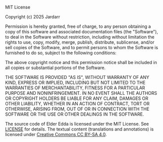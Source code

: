 MIT License

Copyright (c) 2025 Jardarr

Permission is hereby granted, free of charge, to any person obtaining a copy of this software and associated documentation files (the "Software"), to deal in the Software without restriction, including without limitation the rights to use, copy, modify, merge, publish, distribute, sublicense, and/or sell copies of the Software, and to permit persons to whom the Software is furnished to do so, subject to the following conditions:

The above copyright notice and this permission notice shall be included in all copies or substantial portions of the Software.

THE SOFTWARE IS PROVIDED "AS IS", WITHOUT WARRANTY OF ANY KIND, EXPRESS OR IMPLIED, INCLUDING BUT NOT LIMITED TO THE WARRANTIES OF MERCHANTABILITY, FITNESS FOR A PARTICULAR PURPOSE AND NONINFRINGEMENT. IN NO EVENT SHALL THE AUTHORS OR COPYRIGHT HOLDERS BE LIABLE FOR ANY CLAIM, DAMAGES OR OTHER LIABILITY, WHETHER IN AN ACTION OF CONTRACT, TORT OR OTHERWISE, ARISING FROM, OUT OF OR IN CONNECTION WITH THE SOFTWARE OR THE USE OR OTHER DEALINGS IN THE SOFTWARE.

The source code of Elder Edda is licensed under the MIT License. See [LICENSE]([LICENSE](https://github.com/Jardarr/elderedda?tab=License-1-ov-file)) for details.
The textual content (translations and annotations) is licensed under [Creative Commons CC BY-SA 4.0](https://creativecommons.org/licenses/by-sa/4.0/).
